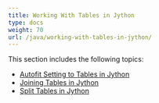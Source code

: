 ```yaml
---
title: Working With Tables in Jython
type: docs
weight: 70
url: /java/working-with-tables-in-jython/
---
```


This section includes the following topics:

- [Autofit Setting to Tables in Jython](https://docs.aspose.com/words/java/autofit-setting-to-tables-in-jython/)
- [Joining Tables in Jython](https://docs.aspose.com/words/java/joining-tables-in-jython/)
- [Split Tables in Jython](https://docs.aspose.com/words/java/split-tables-in-jython/)
